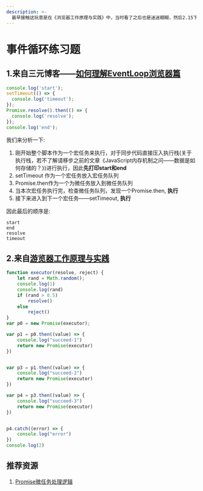 ```yaml
---
description: >-
  最早接触这玩意是在《浏览器工作原理与实践》中，当时看了之后也是迷迷糊糊，然后2.15下午觉得解决这个问题，就又跑去看了一遍，结果发现还是看不懂，后面在b站上找了一个视频看，发现好像也就那么回事
---
```


# 事件循环练习题

## 1.来自三元博客——[如何理解EventLoop浏览器篇](http://47.98.159.95/my_blog/blogs/javascript/js-v8/005.html)

```javascript
console.log('start');
setTimeout(() => {
  console.log('timeout');
});
Promise.resolve().then(() => {
  console.log('resolve');
});
console.log('end');
```

我们来分析一下:

1. 刚开始整个脚本作为一个宏任务来执行，对于同步代码直接压入执行栈\(关于执行栈，若不了解请移步之前的文章《JavaScript内存机制之问——数据是如何存储的？》\)进行执行，因此**先打印start和end**
2. setTimeout 作为一个宏任务放入宏任务队列
3. Promise.then作为一个为微任务放入到微任务队列
4. 当本次宏任务执行完，检查微任务队列，发现一个Promise.then, **执行**
5. 接下来进入到下一个宏任务——setTimeout, **执行**

因此最后的顺序是:

```text
start
end
resolve
timeout
```

## 2.来自[游览器工作原理与实践](https://time.geekbang.org/column/article/135624)

```javascript
function executor(resolve, reject) {
    let rand = Math.random();
    console.log(1)
    console.log(rand)
    if (rand > 0.5)
        resolve()
    else
        reject()
}
var p0 = new Promise(executor);

var p1 = p0.then((value) => {
    console.log("succeed-1")
    return new Promise(executor)
})


var p3 = p1.then((value) => {
    console.log("succeed-2")
    return new Promise(executor)
})

var p4 = p3.then((value) => {
    console.log("succeed-3")
    return new Promise(executor)
})


p4.catch((error) => {
    console.log("error")
})
console.log(2)
```



## 推荐资源

1. [Promise微任务处理逻辑](https://www.bilibili.com/video/BV1eJ41177Rg?p=3)




